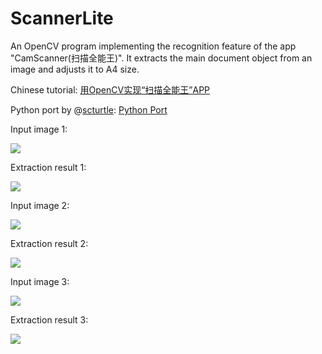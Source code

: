 ScannerLite
===========

An OpenCV program implementing the recognition feature of the app "CamScanner(扫描全能王)". It extracts the main document object from an image and adjusts it to A4 size.

Chinese tutorial: [用OpenCV实现“扫描全能王”APP](http://daisygao.com/2014/02/17/%E7%94%A8opencv%E5%AE%9E%E7%8E%B0%E6%89%AB%E6%8F%8F%E5%85%A8%E8%83%BD%E7%8E%8Bcamscanner/)

Python port by @[scturtle](https://github.com/scturtle): [Python Port](https://gist.github.com/scturtle/9052852)

Input image 1:

![](https://raw.githubusercontent.com/daisygao/ScannerLite/master/images/doc1.jpg)

Extraction result 1:

![](https:/raw.githubusercontent.com/daisygao/ScannerLite/master/output/dst1.jpg)

Input image 2:

![](https://raw.githubusercontent.com/daisygao/ScannerLite/master/images/doc2.jpg)

Extraction result 2:

![](https://raw.githubusercontent.com/daisygao/ScannerLite/master/output/dst2.jpg)

Input image 3:

![](https://raw.githubusercontent.com/daisygao/ScannerLite/master/images/doc3.jpg)

Extraction result 3:

![](https://raw.githubusercontent.com/daisygao/ScannerLite/master/output/dst3.jpg)
